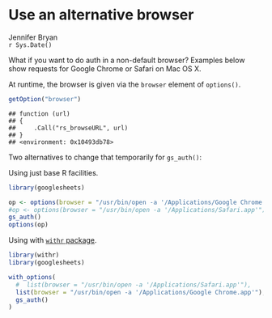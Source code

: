 # Use an alternative browser
Jennifer Bryan  
`r Sys.Date()`  

What if you want to do auth in a non-default browser? Examples below show requests for Google Chrome or Safari on Mac OS X.

At runtime, the browser is given via the `browser` element of `options()`.


```r
getOption("browser")
```

```
## function (url) 
## {
##     .Call("rs_browseURL", url)
## }
## <environment: 0x10493db78>
```

Two alternatives to change that temporarily for `gs_auth()`:

Using just base R facilities.


```r
library(googlesheets)

op <- options(browser = "/usr/bin/open -a '/Applications/Google Chrome.app'")
#op <- options(browser = "/usr/bin/open -a '/Applications/Safari.app'")
gs_auth()
options(op)
```

Using with [`withr` package](https://cran.r-project.org/package=withr).


```r
library(withr)
library(googlesheets)

with_options(
  #  list(browser = "/usr/bin/open -a '/Applications/Safari.app'"),
  list(browser = "/usr/bin/open -a '/Applications/Google Chrome.app'"),
  gs_auth()
)
```

